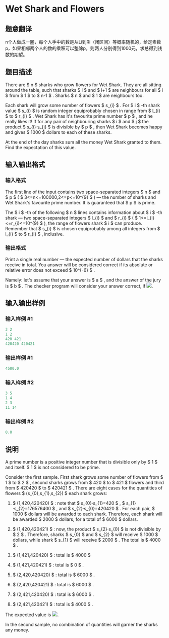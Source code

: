 # Wet Shark and Flowers

## 题意翻译

n个人做成一圈，每个人手中的数是从Li到Ri（闭区间）等概率随机的，给定素数p，如果相邻两个人的数的乘积可以整除p，则两人分别得到1000元，求总得到钱数的期望。

## 题目描述

There are $ n $ sharks who grow flowers for Wet Shark. They are all sitting around the table, such that sharks $ i $ and $ i+1 $ are neighbours for all $ i $ from $ 1 $ to $ n-1 $ . Sharks $ n $ and $ 1 $ are neighbours too.

Each shark will grow some number of flowers $ s_{i} $ . For $ i $ -th shark value $ s_{i} $ is random integer equiprobably chosen in range from $ l_{i} $ to $ r_{i} $ . Wet Shark has it's favourite prime number $ p $ , and he really likes it! If for any pair of neighbouring sharks $ i $ and $ j $ the product $ s_{i}·s_{j} $ is divisible by $ p $ , then Wet Shark becomes happy and gives $ 1000 $ dollars to each of these sharks.

At the end of the day sharks sum all the money Wet Shark granted to them. Find the expectation of this value.

## 输入输出格式

### 输入格式

The first line of the input contains two space-separated integers $ n $ and $ p $ ( $ 3<=n<=100000,2<=p<=10^{9} $ ) — the number of sharks and Wet Shark's favourite prime number. It is guaranteed that $ p $ is prime.

The $ i $ -th of the following $ n $ lines contains information about $ i $ -th shark — two space-separated integers $ l_{i} $ and $ r_{i} $ ( $ 1<=l_{i}<=r_{i}<=10^{9} $ ), the range of flowers shark $ i $ can produce. Remember that $ s_{i} $ is chosen equiprobably among all integers from $ l_{i} $ to $ r_{i} $ , inclusive.

### 输出格式

Print a single real number — the expected number of dollars that the sharks receive in total. You answer will be considered correct if its absolute or relative error does not exceed $ 10^{-6} $ .

Namely: let's assume that your answer is $ a $ , and the answer of the jury is $ b $ . The checker program will consider your answer correct, if ![](https://cdn.luogu.com.cn/upload/vjudge_pic/CF621C/259203790d90e969d73ec841bd0673c1e8e7d69a.png).

## 输入输出样例

### 输入样例 #1

```cpp
3 2
1 2
420 421
420420 420421

```
### 输出样例 #1

```cpp
4500.0

```
### 输入样例 #2

```cpp
3 5
1 4
2 3
11 14

```
### 输出样例 #2

```cpp
0.0

```
## 说明

A prime number is a positive integer number that is divisible only by $ 1 $ and itself. $ 1 $ is not considered to be prime.

Consider the first sample. First shark grows some number of flowers from $ 1 $ to $ 2 $ , second sharks grows from $ 420 $ to $ 421 $ flowers and third from $ 420420 $ to $ 420421 $ . There are eight cases for the quantities of flowers $ (s_{0},s_{1},s_{2}) $ each shark grows:

1. $ (1,420,420420) $ : note that $ s_{0}·s_{1}=420 $ , $ s_{1}·s_{2}=176576400 $ , and $ s_{2}·s_{0}=420420 $ . For each pair, $ 1000 $ dollars will be awarded to each shark. Therefore, each shark will be awarded $ 2000 $ dollars, for a total of $ 6000 $ dollars.

2. $ (1,420,420421) $ : now, the product $ s_{2}·s_{0} $ is not divisible by $ 2 $ . Therefore, sharks $ s_{0} $ and $ s_{2} $ will receive $ 1000 $ dollars, while shark $ s_{1} $ will receive $ 2000 $ . The total is $ 4000 $ .

3. $ (1,421,420420) $ : total is $ 4000 $

4. $ (1,421,420421) $ : total is $ 0 $ .

5. $ (2,420,420420) $ : total is $ 6000 $ .

6. $ (2,420,420421) $ : total is $ 6000 $ .

7. $ (2,421,420420) $ : total is $ 6000 $ .

8. $ (2,421,420421) $ : total is $ 4000 $ .

The expected value is ![](https://cdn.luogu.com.cn/upload/vjudge_pic/CF621C/32b3d915ed39360d8a8863b7fea1a23baf7615be.png).

In the second sample, no combination of quantities will garner the sharks any money.

